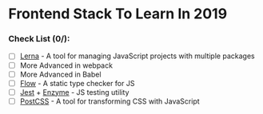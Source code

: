 # Frontend Stack To Learn In 2019

### Check List (0/):
- [ ] [Lerna](https://github.com/lerna/lerna) - A tool for managing JavaScript projects with multiple packages
- [ ] More Advanced in webpack
- [ ] More Advanced in Babel
- [ ] [Flow](https://flow.org/en) - A static type checker for JS
- [ ] [Jest](https://jestjs.io) + [Enzyme](https://airbnb.io/enzyme) - JS testing utility
- [ ] [PostCSS](https://postcss.org/) - A tool for transforming CSS with JavaScript
